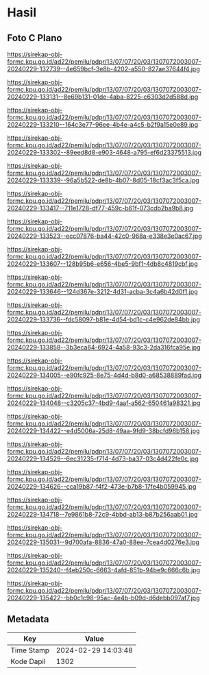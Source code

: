 # Hasil

## Foto C Plano

https://sirekap-obj-formc.kpu.go.id/ad22/pemilu/pdpr/13/07/07/20/03/1307072003007-20240229-132739--4e659bcf-3e8b-4202-a550-827ae37644f4.jpg

https://sirekap-obj-formc.kpu.go.id/ad22/pemilu/pdpr/13/07/07/20/03/1307072003007-20240229-133131--8e69b131-01de-4aba-8225-c6303d2d588d.jpg

https://sirekap-obj-formc.kpu.go.id/ad22/pemilu/pdpr/13/07/07/20/03/1307072003007-20240229-133210--164c3e77-96ee-4b4e-a4c5-b2f9a15e0e89.jpg

https://sirekap-obj-formc.kpu.go.id/ad22/pemilu/pdpr/13/07/07/20/03/1307072003007-20240229-133302--89eed8d8-e903-4648-a795-ef6d23375513.jpg

https://sirekap-obj-formc.kpu.go.id/ad22/pemilu/pdpr/13/07/07/20/03/1307072003007-20240229-133339--96a5b522-de8b-4b07-8d05-18cf3ac3f5ca.jpg

https://sirekap-obj-formc.kpu.go.id/ad22/pemilu/pdpr/13/07/07/20/03/1307072003007-20240229-133417--711e1728-df77-459c-b61f-073cdb2ba9b8.jpg

https://sirekap-obj-formc.kpu.go.id/ad22/pemilu/pdpr/13/07/07/20/03/1307072003007-20240229-133523--ecc07876-ba44-42c0-968a-e338e3e0ac67.jpg

https://sirekap-obj-formc.kpu.go.id/ad22/pemilu/pdpr/13/07/07/20/03/1307072003007-20240229-133607--128b95b6-e656-4be5-9bf1-4db8c4819cbf.jpg

https://sirekap-obj-formc.kpu.go.id/ad22/pemilu/pdpr/13/07/07/20/03/1307072003007-20240229-133646--124d367e-3212-4d31-acba-3c4a6b42d0f1.jpg

https://sirekap-obj-formc.kpu.go.id/ad22/pemilu/pdpr/13/07/07/20/03/1307072003007-20240229-133736--fdc58097-b81e-4d54-bd1c-c4e962de84bb.jpg

https://sirekap-obj-formc.kpu.go.id/ad22/pemilu/pdpr/13/07/07/20/03/1307072003007-20240229-133858--3b3eca64-6924-4a58-93c3-2da316fca95e.jpg

https://sirekap-obj-formc.kpu.go.id/ad22/pemilu/pdpr/13/07/07/20/03/1307072003007-20240229-134005--e90fc925-8e75-4d4d-b8d0-a68538889fad.jpg

https://sirekap-obj-formc.kpu.go.id/ad22/pemilu/pdpr/13/07/07/20/03/1307072003007-20240229-134048--c3205c37-4bd9-4aaf-a562-650461a98321.jpg

https://sirekap-obj-formc.kpu.go.id/ad22/pemilu/pdpr/13/07/07/20/03/1307072003007-20240229-134422--e4d5006a-25d8-49aa-9fd9-38bcfd96b158.jpg

https://sirekap-obj-formc.kpu.go.id/ad22/pemilu/pdpr/13/07/07/20/03/1307072003007-20240229-134529--6ec31235-f714-4d73-ba37-03c4d422fe0c.jpg

https://sirekap-obj-formc.kpu.go.id/ad22/pemilu/pdpr/13/07/07/20/03/1307072003007-20240229-134626--cca19b87-f4f2-473e-b7b8-17fe4b059945.jpg

https://sirekap-obj-formc.kpu.go.id/ad22/pemilu/pdpr/13/07/07/20/03/1307072003007-20240229-134718--7e9861b8-72c9-4bbd-ab13-b87b256aab01.jpg

https://sirekap-obj-formc.kpu.go.id/ad22/pemilu/pdpr/13/07/07/20/03/1307072003007-20240229-135031--9d700afa-8836-47a0-88ee-7cea4d0276e3.jpg

https://sirekap-obj-formc.kpu.go.id/ad22/pemilu/pdpr/13/07/07/20/03/1307072003007-20240229-135240--f4eb250c-6663-4afd-851b-94be9c666c6b.jpg

https://sirekap-obj-formc.kpu.go.id/ad22/pemilu/pdpr/13/07/07/20/03/1307072003007-20240229-135422--bb0c1c98-95ac-4e4b-b09d-d6debb097af7.jpg


## Metadata

| Key        | Value               |
| ---------- | ------------------- |
| Time Stamp | 2024-02-29 14:03:48 |
| Kode Dapil | 1302                |




